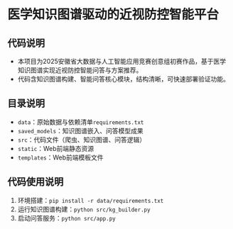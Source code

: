 # 医学知识图谱驱动的近视防控智能平台

## 代码说明
- 本项目为2025安徽省大数据与人工智能应用竞赛创意组初赛作品，基于医学知识图谱实现近视防控智能问答与方案推荐。
- 代码含知识图谱构建、智能问答核心模块，结构清晰，可快速部署验证功能。

## 目录说明
- `data`：原始数据与依赖清单`requirements.txt`
- `saved_models`：知识图谱嵌入、问答模型成果
- `src`：代码文件（爬虫、知识图谱、问答逻辑）
- `static`：Web前端静态资源
- `templates`：Web前端模板文件

## 代码使用说明
1. 环境搭建：`pip install -r data/requirements.txt`
2. 运行知识图谱构建：`python src/kg_builder.py`
3. 启动问答服务：`python src/app.py`
